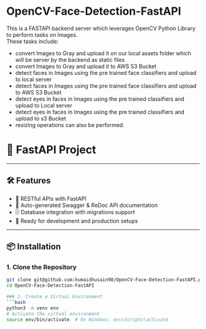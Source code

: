 # OpenCV-Face-Detection-FastAPI
This is a FASTAPI backend server which leverages OpenCV Python Library to perform tasks on Images.  <br />
These tasks include: <br />
- convert Images to Gray and upload it on our local assets folder which will be server by the backend as static files <br />
- convert Images to Gray and upload it to AWS S3 Bucket  <br />
- detect faces in Images using the pre trained face classifiers and upload to local server  <br />
- detect faces in Images using the pre trained face classifiers and upload to AWS S3 Bucket <br />
- detect eyes in faces in Images using the pre trained classifiers and upload to Local server <br />
- detect eyes in faces in Images using the pre trained classifiers and upload to s3 Bucket <br />
- resizing operations can also be performed. <br />

# 🚀 FastAPI Project


---

## 🛠 Features
- 🔗 RESTful APIs with FastAPI
- 📜 Auto-generated Swagger & ReDoc API documentation
- 🗄️ Database integration with migrations support
- 🧪 Ready for development and production setups

---

## 📦 Installation

### 1. Clone the Repository
```bash
git clone git@github.com:humaidhusain98/OpenCV-Face-Detection-FastAPI.git
cd OpenCV-Face-Detection-FastAPI

### 2. Create a Virtual Environment
```bash
python3 -m venv env
# Activate the virtual environment
source env/bin/activate  # On Windows: env\Scripts\activate
